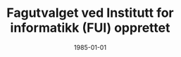 ---
title: Fagutvalget ved Institutt for informatikk (FUI) opprettet
tags: fui
year: 1985
date: 1985-01-01
url: 
  foreningsside: ../association/fui
sources:
  - https://w2.brreg.no/enhet/sok/detalj.jsp?orgnr=996784991 FAGUTVALGET VED INSTITUTT FOR INFORMATIKK - Enhetsregisteret
view: none
---